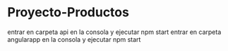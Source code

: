 # Proyecto-Productos
entrar en carpeta api en la consola y ejecutar npm start
entrar en carpeta angularapp en la consola y ejecutar npm start
